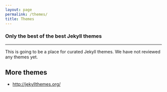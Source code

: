 ```yaml
---
layout: page
permalink: /themes/
title: Themes
---
```

### Only the best of the best Jekyll themes
-----

This is going to be a place for curated Jekyll themes. We have not reviewed any themes yet.



## More themes

- http://jekyllthemes.org/